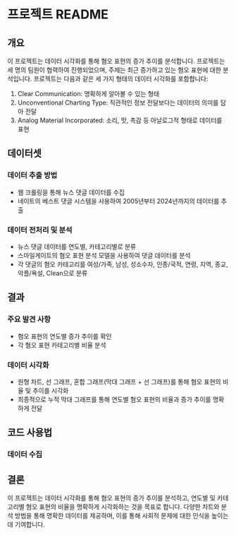 # 프로젝트 README

## 개요
이 프로젝트는 데이터 시각화를 통해 혐오 표현의 증가 추이를 분석합니다. 프로젝트는 세 명의 팀원이 협력하여 진행되었으며, 주제는 최근 증가하고 있는 혐오 표현에 대한 분석입니다. 프로젝트는 다음과 같은 세 가지 형태의 데이터 시각화를 포함합니다:
1. Clear Communication: 명확하게 알아볼 수 있는 형태
2. Unconventional Charting Type: 직관적인 정보 전달보다는 데이터의 의미를 담아 전달
3. Analog Material Incorporated: 소리, 맛, 촉감 등 아날로그적 형태로 데이터를 표현

## 데이터셋
### 데이터 추출 방법
- 웹 크롤링을 통해 뉴스 댓글 데이터를 수집
- 네이트의 베스트 댓글 시스템을 사용하여 2005년부터 2024년까지의 데이터를 추출

### 데이터 전처리 및 분석
- 뉴스 댓글 데이터를 연도별, 카테고리별로 분류
- 스마일게이트의 혐오 표현 분석 모델을 사용하여 댓글 데이터를 분석
- 각 댓글의 혐오 카테고리를 여성/가족, 남성, 성소수자, 인종/국적, 연령, 지역, 종교, 악플/욕설, Clean으로 분류

## 결과
### 주요 발견 사항
- 혐오 표현의 연도별 증가 추이를 확인
- 각 혐오 표현 카테고리별 비율 분석

### 데이터 시각화
- 원형 차트, 선 그래프, 혼합 그래프(막대 그래프 + 선 그래프)를 통해 혐오 표현의 비율 및 추이를 시각화
- 최종적으로 누적 막대 그래프를 통해 연도별 혐오 표현의 비율과 증가 추이를 명확하게 전달

## 코드 사용법
### 데이터 수집


## 결론
이 프로젝트는 데이터 시각화를 통해 혐오 표현의 증가 추이를 분석하고, 연도별 및 카테고리별 혐오 표현의 비율을 명확하게 시각화하는 것을 목표로 합니다. 다양한 차트와 분석 방법을 통해 명확한 데이터를 제공하며, 이를 통해 사회적 문제에 대한 인식을 높이는 데 기여합니다.
